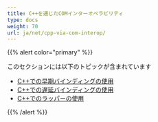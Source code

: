 ```yaml
---
title: C++を通じたCOMインターオペラビリティ
type: docs
weight: 70
url: ja/net/cpp-via-com-interop/
---
```


{{% alert color="primary" %}}

このセクションには以下のトピックが含まれています

- [C++での早期バインディングの使用](/pdf/net/using-early-binding-in-cpp/)
- [C++での遅延バインディングの使用](/pdf/net/using-late-binding-in-cpp/)
- [C++でのラッパーの使用](/pdf/net/using-wrapper-in-cpp/)

{{% /alert %}}
